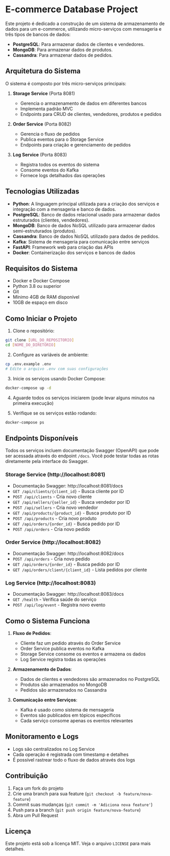 # E-commerce Database Project

Este projeto é dedicado a construção de um sistema de armazenamento de dados para um e-commerce, utilizando micro-serviços com mensageria e três tipos de bancos de dados:

- **PostgreSQL**: Para armazenar dados de clientes e vendedores.
- **MongoDB**: Para armazenar dados de produtos.
- **Cassandra**: Para armazenar dados de pedidos.

## Arquitetura do Sistema

O sistema é composto por três micro-serviços principais:

1. **Storage Service** (Porta 8081)
   - Gerencia o armazenamento de dados em diferentes bancos
   - Implementa padrão MVC
   - Endpoints para CRUD de clientes, vendedores, produtos e pedidos

2. **Order Service** (Porta 8082)
   - Gerencia o fluxo de pedidos
   - Publica eventos para o Storage Service
   - Endpoints para criação e gerenciamento de pedidos

3. **Log Service** (Porta 8083)
   - Registra todos os eventos do sistema
   - Consome eventos do Kafka
   - Fornece logs detalhados das operações

## Tecnologias Utilizadas

- **Python**: A linguagem principal utilizada para a criação dos serviços e integração com a mensageria e banco de dados.
- **PostgreSQL**: Banco de dados relacional usado para armazenar dados estruturados (clientes, vendedores).
- **MongoDB**: Banco de dados NoSQL utilizado para armazenar dados semi-estruturados (produtos).
- **Cassandra**: Banco de dados NoSQL utilizado para dados de pedidos.
- **Kafka**: Sistema de mensageria para comunicação entre serviços
- **FastAPI**: Framework web para criação das APIs
- **Docker**: Containerização dos serviços e bancos de dados

## Requisitos do Sistema

- Docker e Docker Compose
- Python 3.8 ou superior
- Git
- Mínimo 4GB de RAM disponível
- 10GB de espaço em disco

## Como Iniciar o Projeto

1. Clone o repositório:
```bash
git clone [URL_DO_REPOSITORIO]
cd [NOME_DO_DIRETORIO]
```

2. Configure as variáveis de ambiente:
```bash
cp .env.example .env
# Edite o arquivo .env com suas configurações
```

3. Inicie os serviços usando Docker Compose:
```bash
docker-compose up -d
```

4. Aguarde todos os serviços iniciarem (pode levar alguns minutos na primeira execução)

5. Verifique se os serviços estão rodando:
```bash
docker-compose ps
```

## Endpoints Disponíveis

Todos os serviços incluem documentação Swagger (OpenAPI) que pode ser acessada através do endpoint `/docs`. Você pode testar todas as rotas diretamente pela interface do Swagger.

### Storage Service (http://localhost:8081)
- Documentação Swagger: http://localhost:8081/docs
- `GET /api/clients/{client_id}` - Busca cliente por ID
- `POST /api/clients` - Cria novo cliente
- `GET /api/sellers/{seller_id}` - Busca vendedor por ID
- `POST /api/sellers` - Cria novo vendedor
- `GET /api/products/{product_id}` - Busca produto por ID
- `POST /api/products` - Cria novo produto
- `GET /api/orders/{order_id}` - Busca pedido por ID
- `POST /api/orders` - Cria novo pedido

### Order Service (http://localhost:8082)
- Documentação Swagger: http://localhost:8082/docs
- `POST /api/orders` - Cria novo pedido
- `GET /api/orders/{order_id}` - Busca pedido por ID
- `GET /api/orders/client/{client_id}` - Lista pedidos por cliente

### Log Service (http://localhost:8083)
- Documentação Swagger: http://localhost:8083/docs
- `GET /health` - Verifica saúde do serviço
- `POST /api/log/event` - Registra novo evento

## Como o Sistema Funciona

1. **Fluxo de Pedidos**:
   - Cliente faz um pedido através do Order Service
   - Order Service publica eventos no Kafka
   - Storage Service consome os eventos e armazena os dados
   - Log Service registra todas as operações

2. **Armazenamento de Dados**:
   - Dados de clientes e vendedores são armazenados no PostgreSQL
   - Produtos são armazenados no MongoDB
   - Pedidos são armazenados no Cassandra

3. **Comunicação entre Serviços**:
   - Kafka é usado como sistema de mensageria
   - Eventos são publicados em tópicos específicos
   - Cada serviço consome apenas os eventos relevantes

## Monitoramento e Logs

- Logs são centralizados no Log Service
- Cada operação é registrada com timestamp e detalhes
- É possível rastrear todo o fluxo de dados através dos logs

## Contribuição

1. Faça um fork do projeto
2. Crie uma branch para sua feature (`git checkout -b feature/nova-feature`)
3. Commit suas mudanças (`git commit -m 'Adiciona nova feature'`)
4. Push para a branch (`git push origin feature/nova-feature`)
5. Abra um Pull Request

## Licença

Este projeto está sob a licença MIT. Veja o arquivo `LICENSE` para mais detalhes.
